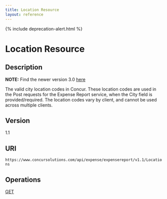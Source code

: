 ```yaml
---
title: Location Resource
layout: reference
---
```


{% include deprecation-alert.html %}

# Location Resource

## Description

**NOTE:** Find the newer version 3.0 [here](/api-reference/common/locations/locations-resource.html)

The valid city location codes in Concur. These location codes are used in the Post requests for the Expense Report service, when the City field is provided/required. The location codes vary by client, and cannot be used across multiple clients.

## Version
1.1

## URI
`https://www.concursolutions.com/api/expense/expensereport/v1.1/Locations`

## Operations
[GET][1]




[1]: /api-reference-deprecated/version-one-one/expense-report/location-resource-get.html
